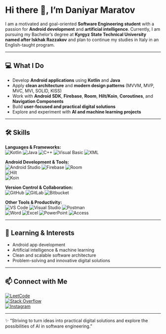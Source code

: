 # Hi there 👋, I’m Daniyar Maratov

I am a motivated and goal-oriented **Software Engineering student** with a passion for **Android development** and **artificial intelligence**. Currently, I am pursuing my Bachelor’s degree at **Kyrgyz State Technical University named after Iskhak Razzakov** and plan to continue my studies in Italy in an English-taught program.

---

## 💻 What I Do

- Develop **Android applications** using **Kotlin** and **Java**
- Apply **clean architecture** and **modern design patterns** (MVVM, MVP, MVC, MVI, SOLID, KISS)
- Work with **Android SDK**, **Firebase**, **Room**, **Hilt/Koin**, **Coroutines**, and **Navigation Components**
- Build **user-focused and practical digital solutions**
- Explore and experiment with **AI and machine learning projects**

---

## 🛠 Skills

**Languages & Frameworks:**  
![Kotlin](https://img.shields.io/badge/Kotlin-7F52FF?style=for-the-badge&logo=kotlin&logoColor=white) 
![Java](https://img.shields.io/badge/Java-ED8B00?style=for-the-badge&logo=java&logoColor=white) 
![C++](https://img.shields.io/badge/C++-00599C?style=for-the-badge&logo=c%2B%2B&logoColor=white) 
![Visual Basic](https://img.shields.io/badge/Visual%20Basic-5A2D82?style=for-the-badge&logo=visual-basic&logoColor=white) 
![XML](https://img.shields.io/badge/XML-0060AC?style=for-the-badge&logo=xml&logoColor=white)  

**Android Development & Tools:**  
![Android Studio](https://img.shields.io/badge/Android%20Studio-3DDC84?style=for-the-badge&logo=android-studio&logoColor=white) 
![Firebase](https://img.shields.io/badge/Firebase-FFCA28?style=for-the-badge&logo=firebase&logoColor=black) 
![Room](https://img.shields.io/badge/Room-FF6F00?style=for-the-badge&logo=sqlite&logoColor=white)  
![Hilt](https://img.shields.io/badge/Hilt-795548?style=for-the-badge&logo=kotlin&logoColor=white)  
![Koin](https://img.shields.io/badge/Koin-00897B?style=for-the-badge&logo=kotlin&logoColor=white)  

**Version Control & Collaboration:**  
![GitHub](https://img.shields.io/badge/GitHub-181717?style=for-the-badge&logo=github&logoColor=white) 
![GitLab](https://img.shields.io/badge/GitLab-FC6D26?style=for-the-badge&logo=gitlab&logoColor=white) 
![Bitbucket](https://img.shields.io/badge/Bitbucket-0052CC?style=for-the-badge&logo=bitbucket&logoColor=white)  

**Other Tools & Productivity:**  
![VS Code](https://img.shields.io/badge/VS%20Code-007ACC?style=for-the-badge&logo=visual-studio-code&logoColor=white) 
![Visual Studio](https://img.shields.io/badge/Visual%20Studio-5C2D91?style=for-the-badge&logo=visual-studio&logoColor=white) 
![Postman](https://img.shields.io/badge/Postman-FF6C37?style=for-the-badge&logo=postman&logoColor=white)  
![Word](https://img.shields.io/badge/Word-2B579A?style=for-the-badge&logo=microsoft-word&logoColor=white) 
![Excel](https://img.shields.io/badge/Excel-217346?style=for-the-badge&logo=microsoft-excel&logoColor=white) 
![PowerPoint](https://img.shields.io/badge/PowerPoint-D24726?style=for-the-badge&logo=microsoft-powerpoint&logoColor=white) 
![Access](https://img.shields.io/badge/Access-A4373B?style=for-the-badge&logo=microsoft-access&logoColor=white)  

---

## 🌱 Learning & Interests

- Android app development  
- Artificial intelligence & machine learning  
- Clean and scalable software architecture  
- Problem-solving and innovative digital solutions  

---

## 📫 Connect with Me

[![LeetCode](https://img.shields.io/badge/LeetCode-FFA116?style=for-the-badge&logo=leetcode&logoColor=white)](https://leetcode.com/shugganait/)  
[![Stack Overflow](https://img.shields.io/badge/Stack%20Overflow-FE7A16?style=for-the-badge&logo=stack-overflow&logoColor=white)](https://stackoverflow.com/users/23907809)  
[![Instagram](https://img.shields.io/badge/Instagram-E4405F?style=for-the-badge&logo=instagram&logoColor=white)](https://instagram.com/shugganait)  

---

✨ “Striving to turn ideas into practical digital solutions and explore the possibilities of AI in software engineering.”
